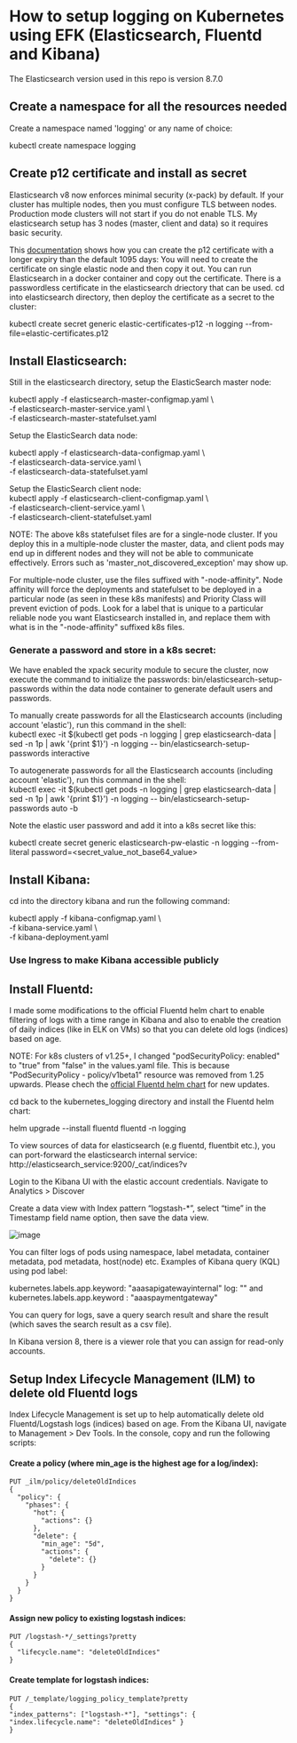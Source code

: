 # How to setup logging on Kubernetes using EFK (Elasticsearch, Fluentd and Kibana)
The Elasticsearch version used in this repo is version 8.7.0

## Create a namespace for all the resources needed
Create a namespace named 'logging' or any name of choice:

kubectl create namespace logging

## Create p12 certificate and install as secret
Elasticsearch v8 now enforces minimal security (x-pack) by default. 
If your cluster has multiple nodes, then you must configure TLS between nodes. Production mode clusters will not start if you do not enable TLS.
My elasticsearch setup has 3 nodes (master, client and data) so it requires basic security.

This [documentation](https://medium.com/@musabdogan/enabling-elasticsearch-xpack-security-on-an-unsecured-cluster-79f6ea4023dd) shows how you can create the p12 certificate with a longer expiry than the default 1095 days:
You will need to create the certificate on single elastic node and then copy it out. You can run Elasticsearch in a docker container and copy out the certificate. There is a passwordless certificate in the elasticsearch driectory that can be used.
cd into elasticsearch directory, then deploy the certificate as a secret to the cluster:

kubectl create secret generic elastic-certificates-p12 -n logging --from-file=elastic-certificates.p12

## Install Elasticsearch:  
Still in the elasticsearch directory, setup the ElasticSearch master node:  

kubectl apply -f elasticsearch-master-configmap.yaml \  
-f elasticsearch-master-service.yaml \  
-f elasticsearch-master-statefulset.yaml  

Setup the ElasticSearch data node:  

kubectl apply -f elasticsearch-data-configmap.yaml \  
-f elasticsearch-data-service.yaml \  
-f elasticsearch-data-statefulset.yaml  

Setup the ElasticSearch client node:  
kubectl apply -f elasticsearch-client-configmap.yaml \  
-f elasticsearch-client-service.yaml \   
-f elasticsearch-client-statefulset.yaml

NOTE: The above k8s statefulset files are for a single-node cluster. If you deploy this in a multiple-node cluster the master, data, and client pods may end up in different nodes and they will not be able to communicate effectively. Errors such as 'master_not_discovered_exception' may show up.

For multiple-node cluster, use the files suffixed with "-node-affinity". Node affinity will force the deployments and statefulset to be deployed in a particular node (as seen in these k8s manifests) and Priority Class will prevent eviction of pods. Look for a label that is unique to a particular reliable node you want Elasticsearch installed in, and replace them with what is in the "-node-affinity" suffixed k8s files.

### Generate a password and store in a k8s secret:

We have enabled the xpack security module to secure the cluster, now execute the command to initialize the passwords: bin/elasticsearch-setup-passwords within the data node container to generate default users and passwords.  

To manually create passwords for all the Elasticsearch accounts (including account 'elastic'), run this command in the shell:  
kubectl exec -it $(kubectl get pods -n logging | grep elasticsearch-data | sed -n 1p | awk '{print $1}') -n logging -- bin/elasticsearch-setup-passwords interactive

To autogenerate passwords for all the Elasticsearch accounts (including account 'elastic'), run this command in the shell:  
kubectl exec -it $(kubectl get pods -n logging | grep elasticsearch-data | sed -n 1p | awk '{print $1}') -n logging -- bin/elasticsearch-setup-passwords auto -b  

Note the elastic user password and add it into a k8s secret like this:  

kubectl create secret generic elasticsearch-pw-elastic -n logging --from-literal password=<secret_value_not_base64_value>

## Install Kibana:

cd into the directory kibana and run the following command:  

kubectl apply  -f kibana-configmap.yaml \  
-f kibana-service.yaml \  
-f kibana-deployment.yaml

### Use Ingress to make Kibana accessible publicly 

## Install Fluentd:
I made some modifications to the official Fluentd helm chart to enable filtering of logs with a time range in Kibana and also to enable the creation of daily indices (like in ELK on VMs) so that you can delete old logs (indices) based on age. 

NOTE: For k8s clusters of v1.25+, I changed "podSecurityPolicy: enabled" to "true" from "false" in the values.yaml file. This is because "PodSecurityPolicy - policy/v1beta1" resource was removed from 1.25 upwards. Please chech the [official Fluentd helm chart](https://github.com/fluent/helm-charts/tree/e36eec9eb85bf875e178eeb51f19170ad58216c2/charts/fluentd) for new updates.

cd back to the kubernetes_logging directory and install the Fluentd helm chart:  

helm upgrade --install fluentd fluentd -n logging

To view sources of data for elasticsearch (e.g fluentd, fluentbit etc.), you can port-forward the elasticsearch internal service:
http://elasticsearch_service:9200/_cat/indices?v

Login to the Kibana UI with the elastic account credentials. Navigate to Analytics > Discover

Create a data view with Index pattern “logstash-*”, select “time” in the Timestamp field name option, then save the data view.

![image](https://github.com/osygroup/kubernetes_logging/assets/46828049/940fb9ca-7ace-4f10-8482-a7eb1de604d3)

You can filter logs of pods using namespace, label metadata, container metadata, pod metadata, host(node) etc.
Examples of Kibana query (KQL) using pod label:

kubernetes.labels.app.keyword: "aaasapigatewayinternal" 
log: "<keyword>" and kubernetes.labels.app.keyword : "aaaspaymentgateway"

You can query for logs, save a query search result and share the result (which saves the search result as a csv file).

In Kibana version 8, there is a viewer role that you can assign for read-only accounts.


## Setup Index Lifecycle Management (ILM) to delete old Fluentd logs

Index Lifecycle Management is set up to help automatically delete old Fluentd/Logstash logs (indices) based on age.
From the Kibana UI, navigate to Management > Dev Tools.
In the console, copy and run the following scripts:

#### Create a policy (where min_age is the highest age for a log/index):
```
PUT _ilm/policy/deleteOldIndices
{
  "policy": {
    "phases": {
      "hot": {
        "actions": {}
      },
      "delete": {
        "min_age": "5d",
        "actions": {
          "delete": {}
        }
      }
    }
  }
}
```

#### Assign new policy to existing logstash indices:
```
PUT /logstash-*/_settings?pretty
{
  "lifecycle.name": "deleteOldIndices"
}
```

#### Create template for logstash indices:
```
PUT /_template/logging_policy_template?pretty
{
"index_patterns": ["logstash-*"], "settings": { "index.lifecycle.name": "deleteOldIndices" }
}
```
